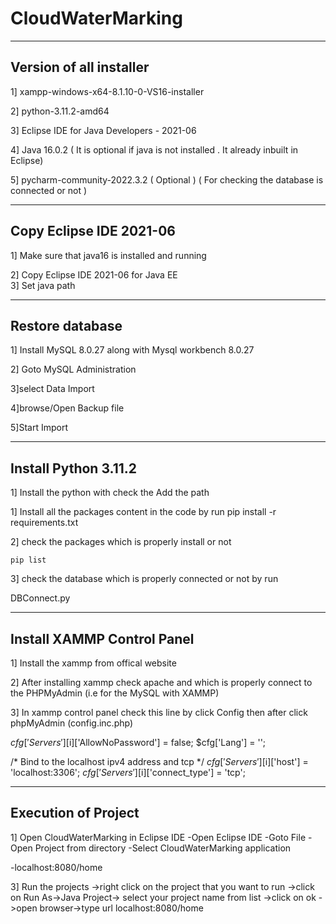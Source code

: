﻿# CloudWaterMarking
-----------------------------------------------------------------  
Version of all installer
-----------------------------------------------------------------

1] xampp-windows-x64-8.1.10-0-VS16-installer

2] python-3.11.2-amd64

3] Eclipse IDE for Java Developers - 2021-06

4] Java 16.0.2 ( It is optional if java is not installed . It already inbuilt in Eclipse)

5] pycharm-community-2022.3.2 ( Optional ) ( For checking the database is connected or not )


-----------------------------------------------------------------
Copy Eclipse IDE 2021-06
-----------------------------------------------------------------

1] Make sure that java16 is installed and running 

2] Copy Eclipse IDE 2021-06 for Java EE  
3] Set java path


---------------------------------------------------------  
Restore database
--------------------------------------------------------- 

1] Install MySQL 8.0.27 along with Mysql workbench 8.0.27

2] Goto MySQL Administration

3]select Data Import

4]browse/Open Backup file 

5]Start Import


-----------------------------------------------------------------  
Install Python 3.11.2
-----------------------------------------------------------------

1] Install the python with check the Add the path

1] Install all the packages content in the code by run pip install -r requirements.txt

2] check the packages which is properly install or not

	pip list

3] check the database which is properly connected or not by run 

DBConnect.py


-----------------------------------------------------------------  
Install XAMMP Control Panel
-----------------------------------------------------------------

1] Install the xammp from offical website

2] After installing xammp check apache and which is properly connect to the PHPMyAdmin
(i.e for the MySQL with XAMMP)

3] In xammp control panel check this line by click Config then after click phpMyAdmin (config.inc.php)

$cfg['Servers'][$i]['AllowNoPassword'] = false;
$cfg['Lang'] = '';

/* Bind to the localhost ipv4 address and tcp */
$cfg['Servers'][$i]['host'] = 'localhost:3306';
$cfg['Servers'][$i]['connect_type'] = 'tcp';


-----------------------------------------------------------------  
Execution of Project
-----------------------------------------------------------------
1] Open CloudWaterMarking in Eclipse IDE
	-Open Eclipse IDE
	-Goto File
	-Open Project from directory
	-Select CloudWaterMarking application
 
-localhost:8080/home
 
3] Run the projects
	->right click on the project that you want to run
	->click on Run As->Java Project-> select your project name from list 
	->click on ok
	->open browser->type url localhost:8080/home 
